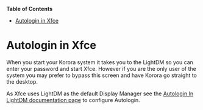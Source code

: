 

**Table of Contents**  

- [Autologin in Xfce](#autologin-in-xfce)



# Autologin in Xfce

When you start your Korora system it takes you to the LightDM so you can enter your password and start Xfce. However if you are the only user of the system you may prefer to bypass this screen and have Korora go straight to the desktop.

As Xfce uses LightDM as the default Display Manager see the [Autologin In LightDM documentation page](https://github.com/kororaproject/kp-documentation/wiki/Autologin-in-LightDM) to configure Autologin.
